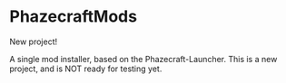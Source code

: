 PhazecraftMods
==============

New project!

A single mod installer, based on the Phazecraft-Launcher.
This is a new project, and is NOT ready for testing yet.

